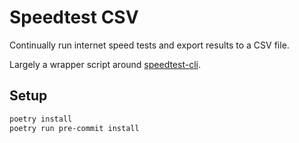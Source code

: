 # Speedtest CSV

Continually run internet speed tests and export results to a CSV file.

Largely a wrapper script around [speedtest-cli](https://github.com/sivel/speedtest-cli).

## Setup

```bash
poetry install
poetry run pre-commit install
```
